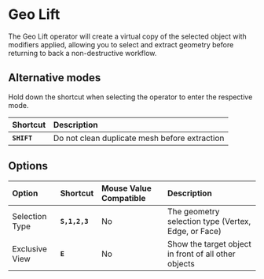 # Geo Lift

The Geo Lift operator will create a virtual copy of the selected object with modifiers applied, allowing you to select and extract geometry before returning to back a non-destructive workflow.

[](../_media/geo-lift.mp4 ':include')

## Alternative modes

Hold down the shortcut when selecting the operator to enter the respective mode.

| Shortcut | Description |
| :--- | :--- |
| **`SHIFT`** | Do not clean duplicate mesh before extraction |

## Options

| Option | Shortcut | Mouse Value Compatible | Description |
| :--- | :--- | :--- | :--- |
| Selection Type | **`S,1,2,3`** | No | The geometry selection type (Vertex, Edge, or Face) |
| Exclusive View | **`E`** | No | Show the target object in front of all other objects |